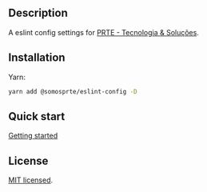 ## Description

A eslint config settings for [PRTE - Tecnologia & Soluções](https://prte.com.br).

## Installation

Yarn:

```sh
yarn add @somosprte/eslint-config -D
```

## Quick start

[Getting started](docs/getting-started.md)

## License

[MIT licensed](LICENSE).
